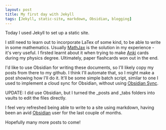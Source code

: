 ```yaml
---
layout: post
title: My first day with Jekyll
tags: [Jekyll, static-site, markdown, Obsidian, blogging]
---
```


Today I used Jekyll to set up a static site.

I still need to learn out to incorporate LaTex of some kind, to be able to write in some mathematics. Usually [MathJax](https://www.mathjax.org/) is the solution in my experience - it's very useful. I firsted learnt about it when trying to make [Anki](https://www.mathjax.org/) cards during my physics degree. Ultimately, paper flashcards won out in the end. 

I'd like to use Obsidian for writing these documents, so I'll likely copy my posts from there to my github. I think I'll automate that, so I might make a post showing how I'll do it. It'll be some simple batch script, similar to one I used to implement a cloud sync for Obsidian, without using [Obsidian Sync](https://obsidian.md/sync).

UPDATE: I did use Obsidian, but I turned the _posts and _tabs folders into vaults to edit the files directly.

I feel very refreshed being able to write to a site using markdown, having been an avid [Obsidian](https://obsidian.md) user for the last couple of months. 

Hopefully many more posts to come!
